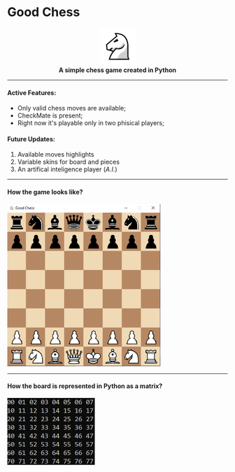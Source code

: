 # Good Chess

<center><img src="https://raw.githubusercontent.com/t0ry003/ChessEngine/master/Documentation/icon-big.png" alt="GoodChess" width="85"/><br><b>A simple chess game created in Python</b></center>

------------
#### Active Features:
- Only valid chess moves are available;
- CheckMate is present;
- Right now it's playable only in two phisical players;

#### Future Updates:
1. Available moves highlights
2. Variable skins for board and pieces
3. An artifical inteligence player (*A.I.*)

------------

#### How the game looks like?
<img src="https://raw.githubusercontent.com/t0ry003/ChessEngine/master/Documentation/board.png" alt="BoardScreenshot" width="350"/>

------------

#### How the board is represented in Python as a matrix?
<img src="https://raw.githubusercontent.com/t0ry003/ChessEngine/master/Documentation/board-numbering.png" alt="BoardScreenshot" width="200"/>

